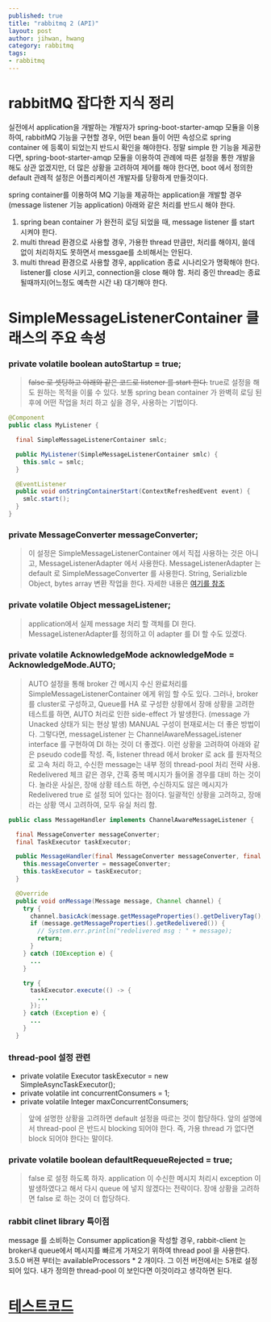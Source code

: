 ```yaml
---
published: true
title: "rabbitmq 2 (API)"
layout: post
author: jihwan, hwang
category: rabbitmq
tags:
- rabbitmq
---
```



# rabbitMQ 잡다한 지식 정리

실전에서 application을 개발하는 개발자가 spring-boot-starter-amqp 모듈을 이용하여, rabbitMQ 기능을 구현할 경우, 어떤 bean 들이 어떤 속성으로 spring container 에 등록이 되었는지 반드시 확인을 해야한다. 정말 simple 한 기능을 제공한다면, spring-boot-starter-amqp 모듈을 이용하여 관례에 따른 설정을 통한 개발을 해도 상관 없겠지만, 더 많은 상황을 고려하여 제어를 해야 한다면, boot 에서 정의한 default 관례적 설정은 어플리케이션 개발자를 당황하게 만들것이다.

spring container를 이용하여 MQ 기능을 제공하는 application을 개발할 경우(message listener 기능 application) 아래와 같은 처리를 반드시 해야 한다.

1. spring bean container 가 완전히 로딩 되었을 때, message listener 를 start 시켜야 한다.
2. multi thread 환경으로 사용할 경우, 가용한 thread 만큼만, 처리를 해야지, 쓸데 없이 처리하지도 못하면서 messgae를 소비해서는 안된다.
3. multi thread 환경으로 사용할 경우, application 종료 시나리오가 명확해야 한다.
    listener를 close 시키고, connection을 close 해야 함.
    처리 중인 thread는 종료 될때까지(어느정도 예측한 시간 내) 대기해야 한다.


# SimpleMessageListenerContainer 클래스의 주요 속성

### private volatile boolean autoStartup = true;

> ~~false 로 셋팅하고 아래와 같은 코드로 listener 를 start 한다.~~ true로 설정을 해도 원하는 목적을 이룰 수 있다. 보통 spring bean container 가 완벽히 로딩 된 후에 어떤 작업을 처리 하고 싶을 경우,
사용하는 기법이다.

```java
@Component
public class MyListener {

  final SimpleMessageListenerContainer smlc;

  public MyListener(SimpleMessageListenerContainer smlc) {
    this.smlc = smlc;
  }

  @EventListener
  public void onStringContainerStart(ContextRefreshedEvent event) {
    smlc.start();
  }
}
```

### private MessageConverter messageConverter;

> 이 설정은 SimpleMessageListenerContainer 에서 직접 사용하는 것은 아니고, MessageListenerAdapter 에서 사용한다.
MessageListenerAdapter 는 default 로 SimpleMessageConverter 를 사용한다. String, Serializble Object, bytes array 변환 작업을 한다.
자세한 내용은 [여기를 참조](http://docs.spring.io/spring-amqp/docs/1.7.0.RELEASE/reference/htmlsingle/#message-converters)


### private volatile Object messageListener;

> application에서 실제 message 처리 할 객체를 DI 한다. MessageListenerAdapter를 정의하고 이 adapter 를 DI 할 수도 있겠다.

### private volatile AcknowledgeMode acknowledgeMode = AcknowledgeMode.AUTO;

> AUTO 설정을 통해 broker 간 메시지 수신 완료처리를 SimpleMessageListenerContainer 에게 위임 할 수도 있다.
그러나, broker 를 cluster로 구성하고, Queue를 HA 로 구성한 상황에서 장애 상황을 고려한 테스트를 하면, AUTO 처리로 인한 side-effect 가 발생한다.
(message 가 Unacked 상태가 되는 현상 발생) MANUAL 구성이 현재로서는 더 좋은 방법이다. 그렇다면, messageListener 는 ChannelAwareMessageListener interface 를 구현하여
DI 하는 것이 더 좋겠다. 이런 상황을 고려하여 아래와 같은 pseudo code를 작성.
즉, listener thread 에서 broker 로 ack 를 원자적으로 고속 처리 하고, 수신한 message는 내부 정의 thread-pool 처리 전략 사용.
Redelivered 체크 같은 경우, 간혹 중복 메시지가 들어올 경우를 대비 하는 것이다. 놀라운 사실은, 장애 상황 테스트 하면, 수신하지도 않은 메시지가 Redelivered true 로 설정 되어 있다는 점이다. 일괄적인 상황을 고려하고, 장애라는 상황 역시 고려하여, 모두 유실 처리 함.

```java
public class MessageHandler implements ChannelAwareMessageListener {

  final MessageConverter messageConverter;
  final TaskExecutor taskExecutor;

  public MessageHandler(final MessageConverter messageConverter, final TaskExecutor taskExecutor) {
    this.messageConverter = messageConverter;
    this.taskExecutor = taskExecutor;
  }

  @Override
  public void onMessage(Message message, Channel channel) {
    try {
      channel.basicAck(message.getMessageProperties().getDeliveryTag(), false);
      if (message.getMessageProperties().getRedelivered()) {
        // System.err.println("redelivered msg : " + message);
        return;
      }
    } catch (IOException e) {
      ...
    }

    try {
      taskExecutor.execute(() -> {
        ...
      });
    } catch (Exception e) {
      ...
    }
  }
```


### thread-pool 설정 관련

- private volatile Executor taskExecutor = new SimpleAsyncTaskExecutor();
- private volatile int concurrentConsumers = 1;
- private volatile Integer maxConcurrentConsumers;

> 앞에 설명한 상황을 고려하면 default 설정을 따르는 것이 합당하다. 앞의 설명에서 thread-pool 은 반드시 blocking 되어야 한다.
즉, 가용 thread 가 없다면 block 되어야 한다는 말이다.

### private volatile boolean defaultRequeueRejected = true;

> false 로 설정 하도록 하자. application 이 수신한 메시지 처리시 exception 이 발생하였다고 해서 다시 queue 에 넣지 않겠다는 전략이다.
장애 상황을 고려하면 false 로 하는 것이 더 합당하다.


### rabbit clinet library 특이점

message 를 소비하는 Consumer application을 작성할 경우, rabbit-client 는 broker내 queue에서 메시지를 빠르게 가져오기 위하여 thread pool 을 사용한다.
3.5.0 버젼 부터는 availableProcessors * 2 개이다. 그 이전 버전에서는 5개로 설정되어 있다. 내가 정의한 thread-pool 이 보인다면 이것이라고 생각하면 된다.

# [테스트코드](https://github.com/aimtechs/rabbit-test)
